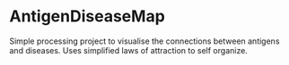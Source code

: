 # AntigenDiseaseMap
Simple processing project to visualise the connections between antigens and diseases. Uses simplified laws of attraction to self organize.

